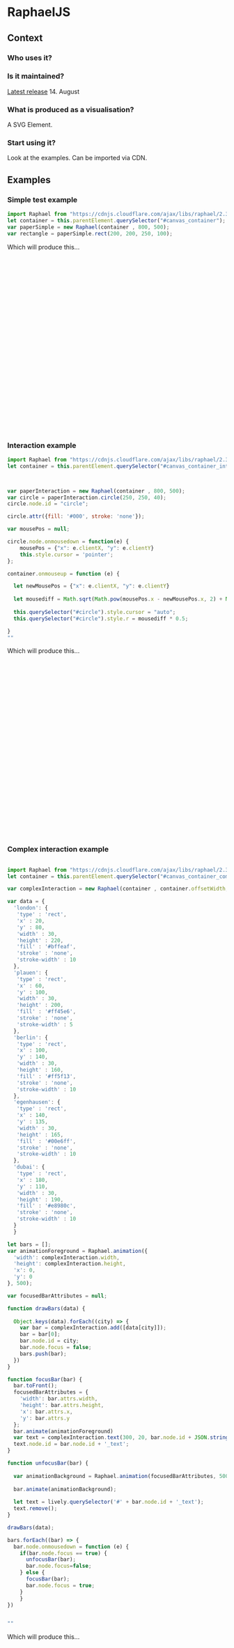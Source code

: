# RaphaelJS

## Context
### Who uses it?

### Is it maintained?
[Latest release](https://github.com/DmitryBaranovskiy/raphael/releases) 14. August
### What is produced as a visualisation?
A SVG Element.
### Start using it?
Look at the examples. Can be imported via CDN.

## Examples
### Simple test example
```javascript {.raphaelSimpleExample}
import Raphael from "https://cdnjs.cloudflare.com/ajax/libs/raphael/2.3.0/raphael.js"
let container = this.parentElement.querySelector("#canvas_container");
var paperSimple = new Raphael(container , 800, 500);
var rectangle = paperSimple.rect(200, 200, 250, 100);
```

Which will produce this...

<script>
import boundEval from "src/client/bound-eval.js";
var source = lively.query(this, ".raphaelSimpleExample").textContent
boundEval(source, this).then(r => r.value)
</script>
<style>
#canvas_container {
  width: 100%;
  height: 400px;
}</style>
<div id="canvas_container"></div>

### Interaction example
```javascript {.raphaelInteractionExample}
import Raphael from "https://cdnjs.cloudflare.com/ajax/libs/raphael/2.3.0/raphael.js"
let container = this.parentElement.querySelector("#canvas_container_interaction");



var paperInteraction = new Raphael(container , 800, 500);
var circle = paperInteraction.circle(250, 250, 40);
circle.node.id = "circle";

circle.attr({fill: '#000', stroke: 'none'});

var mousePos = null;

circle.node.onmousedown = function(e) {
    mousePos = {"x": e.clientX, "y": e.clientY}
    this.style.cursor = 'pointer';
};

container.onmouseup = function (e) {

  let newMousePos = {"x": e.clientX, "y": e.clientY}
  
  let mousediff = Math.sqrt(Math.pow(mousePos.x - newMousePos.x, 2) + Math.pow(mousePos.y - newMousePos.y, 2));
  
  this.querySelector("#circle").style.cursor = "auto";
  this.querySelector("#circle").style.r = mousediff * 0.5;

}
""

```

Which will produce this...

<script>
import boundEval from "src/client/bound-eval.js";
var source = lively.query(this, ".raphaelInteractionExample").textContent
boundEval(source, this).then(r => r.value)
</script>
<style>

#canvas_container_interaction {
  width: 100%;
  height: 400px;
}

</style>
<div id="canvas_container_interaction"></div>


### Complex interaction example

```javascript {.raphaelComplexInteractionExample}

import Raphael from "https://cdnjs.cloudflare.com/ajax/libs/raphael/2.3.0/raphael.js"
let container = this.parentElement.querySelector("#canvas_container_complex_interaction");

var complexInteraction = new Raphael(container , container.offsetWidth, container.offsetHeight);

var data = {
  'london': {
   'type' : 'rect',
   'x' : 20,
   'y' : 80,
   'width' : 30,
   'height' : 220,
   'fill' : '#bffeaf',
   'stroke' : 'none',
   'stroke-width' : 10
  },
  'plauen': {
   'type' : 'rect',
   'x' : 60,
   'y' : 100,
   'width' : 30,
   'height' : 200,
   'fill' : '#ff45e6',
   'stroke' : 'none',
   'stroke-width' : 5
  },
  'berlin': {
   'type' : 'rect',
   'x' : 100,
   'y' : 140,
   'width' : 30,
   'height' : 160,
   'fill' : '#ff5f13',
   'stroke' : 'none',
   'stroke-width' : 10
  },
  'egenhausen': {
   'type' : 'rect',
   'x' : 140,
   'y' : 135,
   'width' : 30,
   'height' : 165,
   'fill' : '#00e6ff',
   'stroke' : 'none',
   'stroke-width' : 10
  },
  'dubai': {
   'type' : 'rect',
   'x' : 180,
   'y' : 110,
   'width' : 30,
   'height' : 190,
   'fill' : '#e8980c',
   'stroke' : 'none',
   'stroke-width' : 10
  }
  }

let bars = [];
var animationForeground = Raphael.animation({
  'width': complexInteraction.width,
  'height': complexInteraction.height,
  'x': 0,
  'y': 0
}, 500);

var focusedBarAttributes = null;

function drawBars(data) {
  
  Object.keys(data).forEach((city) => {
    var bar = complexInteraction.add([data[city]]);
    bar = bar[0];
    bar.node.id = city;
    bar.node.focus = false;
    bars.push(bar);
  })
}

function focusBar(bar) {
  bar.toFront();
  focusedBarAttributes = {
    'width': bar.attrs.width,
    'height': bar.attrs.height,
    'x': bar.attrs.x,
    'y': bar.attrs.y
  };
  bar.animate(animationForeground)
  var text = complexInteraction.text(300, 20, bar.node.id + JSON.stringify(data[bar.node.id]));
  text.node.id = bar.node.id + '_text';
}

function unfocusBar(bar) {
  
  var animationBackground = Raphael.animation(focusedBarAttributes, 500);
  
  bar.animate(animationBackground);
  
  let text = lively.querySelector('#' + bar.node.id + '_text');
  text.remove();
}

drawBars(data);

bars.forEach((bar) => {
  bar.node.onmousedown = function (e) {
    if(bar.node.focus == true) {
      unfocusBar(bar);
      bar.node.focus=false;
    } else {
      focusBar(bar);
      bar.node.focus = true;
    }
    }
})


""
```

Which will produce this...

<script>
import boundEval from "src/client/bound-eval.js";
var source = lively.query(this, ".raphaelComplexInteractionExample").textContent
boundEval(source, this).then(r => r.value)
</script>

<div id="canvas_container_complex_interaction"></div>

<style>
#canvas_container_complex_interaction {
  width: 100%;
  height: 400px;
}
</style>

## Experience

### Writing text
As text is an svg Element, its easy to display and position text / customize text appearance.
### Customize to needs?
Every element can be adjusted after creation. Animations are possible.
### Ecosystem
Quite useful stack overflow answers and other documentations. Every problem we encountered could be solved with googling.